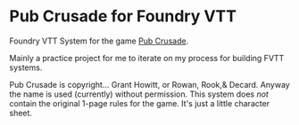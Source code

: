 # Pub Crusade for Foundry VTT

Foundry VTT System for the game [Pub Crusade](https://rowanrookanddecard.com/product/pub-crusade/?mc_cid=84e30af20e).

Mainly a practice project for me to iterate on my process for building FVTT systems.

Pub Crusade is copyright... Grant Howitt, or Rowan, Rook,& Decard. Anyway the name is used (currently) without permission. This system does *not* contain the original 1-page rules for the game. It's just a little character sheet.